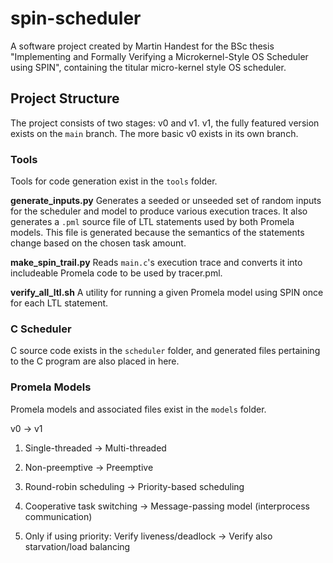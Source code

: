 # spin-scheduler
A software project created by Martin Handest for the BSc thesis "Implementing and Formally Verifying a Microkernel-Style OS Scheduler using SPIN", containing the titular micro-kernel style OS scheduler.

## Project Structure
The project consists of two stages: v0 and v1. v1, the fully featured version exists on the `main` branch. The more basic v0 exists in its own branch.

### Tools
Tools for code generation exist in the `tools` folder.

**generate_inputs.py**
Generates a seeded or unseeded set of random inputs for the scheduler and model to produce various execution traces. It also generates a `.pml` source file of LTL statements used by both Promela models. This file is generated because the semantics of the statements change based on the chosen task amount.

**make_spin_trail.py**
Reads `main.c`'s execution trace and converts it into includeable Promela code to be used by tracer.pml.

**verify_all_ltl.sh**
A utility for running a given Promela model using SPIN once for each LTL statement.

### C Scheduler
C source code exists in the `scheduler` folder, and generated files pertaining to the C program are also placed in here.

### Promela Models
Promela models and associated files exist in the `models` folder.


v0 -> v1

1. Single-threaded -> Multi-threaded

2. Non-preemptive -> Preemptive

3. Round-robin scheduling -> Priority-based scheduling

4.	Cooperative task switching -> Message-passing model (interprocess communication)

5.	Only if using priority: Verify liveness/deadlock -> Verify also starvation/load balancing